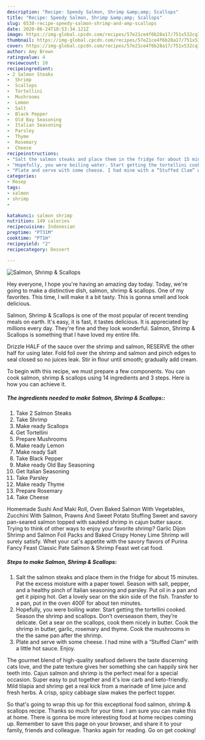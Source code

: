 ```yaml
---
description: "Recipe: Speedy Salmon, Shrimp &amp;amp; Scallops"
title: "Recipe: Speedy Salmon, Shrimp &amp;amp; Scallops"
slug: 6538-recipe-speedy-salmon-shrimp-and-amp-scallops
date: 2020-06-24T18:53:34.121Z
image: https://img-global.cpcdn.com/recipes/57e21ce4f6b28a17/751x532cq70/salmon-shrimp-scallops-recipe-main-photo.jpg
thumbnail: https://img-global.cpcdn.com/recipes/57e21ce4f6b28a17/751x532cq70/salmon-shrimp-scallops-recipe-main-photo.jpg
cover: https://img-global.cpcdn.com/recipes/57e21ce4f6b28a17/751x532cq70/salmon-shrimp-scallops-recipe-main-photo.jpg
author: Amy Brown
ratingvalue: 4
reviewcount: 10
recipeingredient:
- 2 Salmon Steaks
-  Shrimp
-  Scallops
-  Tortellini
-  Mushrooms
-  Lemon
-  Salt
-  Black Pepper
-  Old Bay Seasoning
-  Italian Seasoning
-  Parsley
-  Thyme
-  Rosemary
-  Cheese
recipeinstructions:
- "Salt the salmon steaks and place them in the fridge for about 15 minutes. Pat the excess moisture with a paper towel. Season with salt, pepper, and a healthy pinch of Italian seasoning and parsley. Put oil in a pan and get it piping hot. Get a lovely sear on the skin side of the fish. Transfer to a pan, put in the oven 400F for about ten minutes."
- "Hopefully, you were boiling water. Start getting the tortellini cooked. Season the shrimp and scallops. Don’t overseason them, they’re delicate. Get a sear on the scallops, cook them nicely in butter. Cook the shrimp in butter, garlic, rosemary and thyme. Cook the mushrooms in the the same pan after the shrimp."
- "Plate and serve with some cheese. I had mine with a “Stuffed Clam” with a little hot sauce. Enjoy."
categories:
- Resep
tags:
- salmon
- shrimp
- 

katakunci: salmon shrimp 
nutrition: 149 calories
recipecuisine: Indonesian
preptime: "PT31M"
cooktime: "PT1H"
recipeyield: "2"
recipecategory: Dessert

---
```



![Salmon, Shrimp &amp; Scallops](https://img-global.cpcdn.com/recipes/57e21ce4f6b28a17/751x532cq70/salmon-shrimp-scallops-recipe-main-photo.jpg)

Hey everyone, I hope you're having an amazing day today. Today, we're going to make a distinctive dish, salmon, shrimp &amp; scallops. One of my favorites. This time, I will make it a bit tasty. This is gonna smell and look delicious.

Salmon, Shrimp &amp; Scallops is one of the most popular of recent trending meals on earth. It's easy, it is fast, it tastes delicious. It is appreciated by millions every day. They're fine and they look wonderful. Salmon, Shrimp &amp; Scallops is something that I have loved my entire life.

Drizzle HALF of the sauce over the shrimp and salmon, RESERVE the other half for using later. Fold foil over the shrimp and salmon and pinch edges to seal closed so no juices leak. Stir in flour until smooth; gradually add cream.


To begin with this recipe, we must prepare a few components. You can cook salmon, shrimp &amp; scallops using 14 ingredients and 3 steps. Here is how you can achieve it.

##### The ingredients needed to make Salmon, Shrimp &amp; Scallops::

1. Take 2 Salmon Steaks
1. Take  Shrimp
1. Make ready  Scallops
1. Get  Tortellini
1. Prepare  Mushrooms
1. Make ready  Lemon
1. Make ready  Salt
1. Take  Black Pepper
1. Make ready  Old Bay Seasoning
1. Get  Italian Seasoning
1. Take  Parsley
1. Make ready  Thyme
1. Prepare  Rosemary
1. Take  Cheese


Homemade Sushi And Maki Roll, Oven Baked Salmon With Vegetables, Zucchini With Salmon, Prawns And Sweet Potato Stuffing Sweet and savory pan-seared salmon topped with sautéed shrimp in cajun butter sauce. Trying to think of other ways to enjoy your favorite shrimp? Garlic Dijon Shrimp and Salmon Foil Packs and Baked Crispy Honey Lime Shrimp will surely satisfy. Whet your cat&#39;s appetite with the savory flavors of Purina Fancy Feast Classic Pate Salmon &amp; Shrimp Feast wet cat food. 

##### Steps to make Salmon, Shrimp &amp; Scallops:

1. Salt the salmon steaks and place them in the fridge for about 15 minutes. Pat the excess moisture with a paper towel. Season with salt, pepper, and a healthy pinch of Italian seasoning and parsley. Put oil in a pan and get it piping hot. Get a lovely sear on the skin side of the fish. Transfer to a pan, put in the oven 400F for about ten minutes.
1. Hopefully, you were boiling water. Start getting the tortellini cooked. Season the shrimp and scallops. Don’t overseason them, they’re delicate. Get a sear on the scallops, cook them nicely in butter. Cook the shrimp in butter, garlic, rosemary and thyme. Cook the mushrooms in the the same pan after the shrimp.
1. Plate and serve with some cheese. I had mine with a “Stuffed Clam” with a little hot sauce. Enjoy.


The gourmet blend of high-quality seafood delivers the taste discerning cats love, and the pate texture gives her something she can happily sink her teeth into. Cajun salmon and shrimp is the perfect meal for a special occasion. Super easy to put together and it&#39;s low carb and keto-friendly. Mild tilapia and shrimp get a real kick from a marinade of lime juice and fresh herbs. A crisp, spicy cabbage slaw makes the perfect topper. 

So that's going to wrap this up for this exceptional food salmon, shrimp &amp; scallops recipe. Thanks so much for your time. I am sure you can make this at home. There is gonna be more interesting food at home recipes coming up. Remember to save this page on your browser, and share it to your family, friends and colleague. Thanks again for reading. Go on get cooking!
